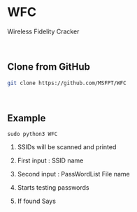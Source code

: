 # WFC

Wireless Fidelity Cracker

<br>

## Clone from GitHub
```bash
git clone https://github.com/MSFPT/WFC
```

<br>

## Example

```
sudo python3 WFC
```

1) SSIDs will be scanned and printed

2) First input : ‌SSID name

3) Second input :‌ PassWordList File name

4) Starts testing passwords

5) If found Says

